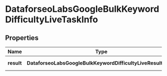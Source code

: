 # DataforseoLabsGoogleBulkKeywordDifficultyLiveTaskInfo

## Properties

| Name | Type | Description | Notes |
|------------ | ------------- | ------------- | -------------|
**result** | **DataforseoLabsGoogleBulkKeywordDifficultyLiveResultInfo[]** | array of results |[optional]|